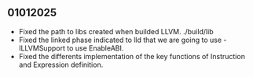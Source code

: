 ## 01012025
- Fixed the path to libs created when builded LLVM. ./build/lib
- Fixed the linked phase indicated to lld that we are going to use -lLLVMSupport to use EnableABI.
- Fixed the differents implementation of the key functions of Instruction and Expression definition.